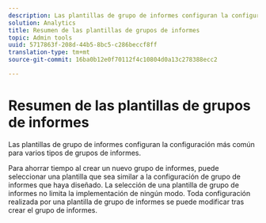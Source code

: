 ```yaml
---
description: Las plantillas de grupo de informes configuran la configuración más común para varios tipos de grupos de informes.
solution: Analytics
title: Resumen de las plantillas de grupos de informes
topic: Admin tools
uuid: 5717863f-208d-44b5-8bc5-c286beccf8ff
translation-type: tm+mt
source-git-commit: 16ba0b12e0f70112f4c10804d0a13c278388ecc2

---
```



# Resumen de las plantillas de grupos de informes

Las plantillas de grupo de informes configuran la configuración más común para varios tipos de grupos de informes.

Para ahorrar tiempo al crear un nuevo grupo de informes, puede seleccionar una plantilla que sea similar a la configuración de grupo de informes que haya diseñado. La selección de una plantilla de grupo de informes no limita la implementación de ningún modo. Toda configuración realizada por una plantilla de grupo de informes se puede modificar tras crear el grupo de informes.

<!-- Meike, links to relevant articles? -->
